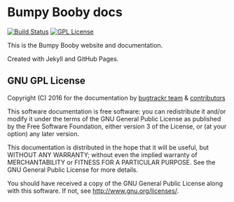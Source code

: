 # Bumpy Booby docs

[![Build Status](https://travis-ci.org/bugtrackr/docs.svg?branch=gh-pages)](https://travis-ci.org/bugtrackr/docs)
[![GPL License](https://img.shields.io/badge/license-GPL-blue.svg?style=plastic)](https://docs.bugtrackr.eu/license/)

This is the Bumpy Booby website and documentation.

Created with Jekyll and GitHub Pages.

## GNU GPL License

Copyright (C) 2016 for the documentation by 
[bugtrackr team](https://github.com/bugtrackr) & 
[contributors](https://github.com/bugtrackr/docs/graphs/contributors)

This software documentation is free software: you can redistribute it 
and/or modify it under the terms of the GNU General Public License as 
published by the Free Software Foundation, either version 3 of the 
License, or (at your option) any later version.

This documentation is distributed in the hope that it will be useful,
but WITHOUT ANY WARRANTY; without even the implied warranty of
MERCHANTABILITY or FITNESS FOR A PARTICULAR PURPOSE. See the
GNU General Public License for more details.

You should have received a copy of the GNU General Public License
along with this software. If not, see <http://www.gnu.org/licenses/>.
